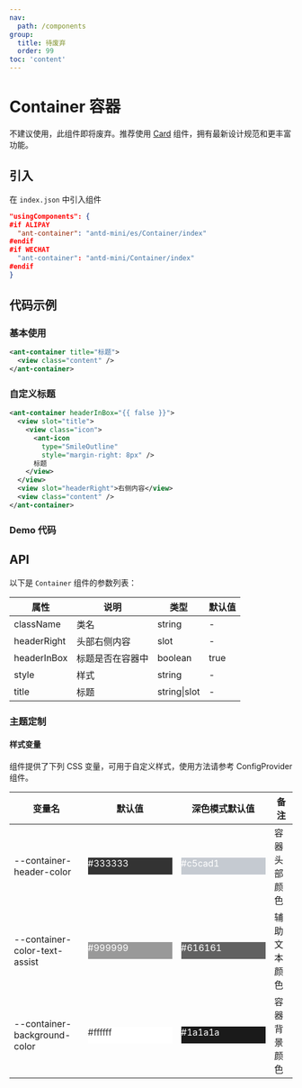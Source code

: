 ```yaml
---
nav:
  path: /components
group:
  title: 待废弃
  order: 99
toc: 'content'
---
```


# Container 容器

不建议使用，此组件即将废弃。推荐使用 [Card](/components/card) 组件，拥有最新设计规范和更丰富功能。

## 引入

在 `index.json` 中引入组件

```json
"usingComponents": {
#if ALIPAY
  "ant-container": "antd-mini/es/Container/index"
#endif
#if WECHAT
  "ant-container": "antd-mini/Container/index"
#endif
}
```

## 代码示例

### 基本使用

```xml
<ant-container title="标题">
  <view class="content" />
</ant-container>
```

### 自定义标题

```xml
<ant-container headerInBox="{{ false }}">
  <view slot="title">
    <view class="icon">
      <ant-icon
        type="SmileOutline"
        style="margin-right: 8px" />
      标题
    </view>
  </view>
  <view slot="headerRight">右侧内容</view>
  <view class="content" />
</ant-container>
```

###

### Demo 代码

<code src='../../demo/pages/Container/index'></code>

## API

以下是 `Container` 组件的参数列表：

| 属性        | 说明             | 类型         | 默认值 |
| ----------- | ---------------- | ------------ | ------ |
| className   | 类名             | string       | -      |
| headerRight | 头部右侧内容     | slot         | -      |
| headerInBox | 标题是否在容器中 | boolean      | true   |
| style       | 样式             | string       | -      |
| title       | 标题             | string\|slot | -      |

### 主题定制

#### 样式变量

组件提供了下列 CSS 变量，可用于自定义样式，使用方法请参考 ConfigProvider 组件。

| 变量名                        | 默认值                                                                                            | 深色模式默认值                                                                                    | 备注         |
| ----------------------------- | ------------------------------------------------------------------------------------------------- | ------------------------------------------------------------------------------------------------- | ------------ |
| --container-header-color      | <div style="width: 150px; height: 30px; background-color: #333333; color: #ffffff;">#333333</div> | <div style="width: 150px; height: 30px; background-color: #c5cad1; color: #ffffff;">#c5cad1</div> | 容器头部颜色 |
| --container-color-text-assist | <div style="width: 150px; height: 30px; background-color: #999999; color: #ffffff;">#999999</div> | <div style="width: 150px; height: 30px; background-color: #616161; color: #ffffff;">#616161</div> | 辅助文本颜色 |
| --container-background-color  | <div style="width: 150px; height: 30px; background-color: #ffffff; color: #333333;">#ffffff</div> | <div style="width: 150px; height: 30px; background-color: #1a1a1a; color: #fff;">#1a1a1a</div> | 容器背景颜色 |

